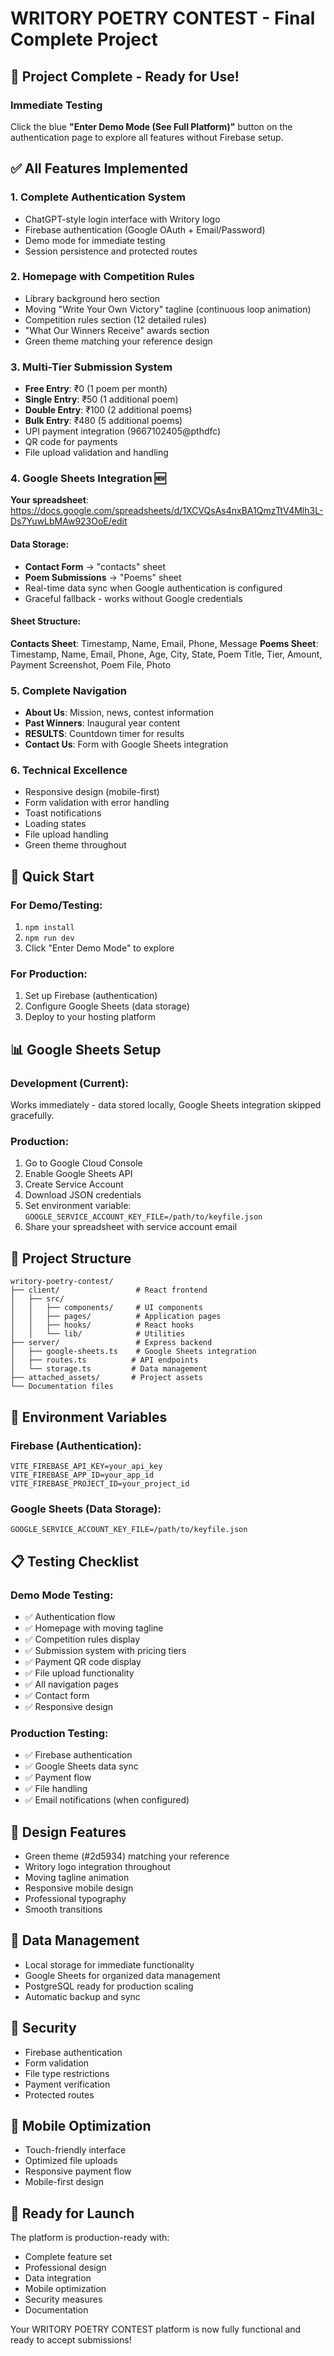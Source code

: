 # WRITORY POETRY CONTEST - Final Complete Project

## 🎯 Project Complete - Ready for Use!

### Immediate Testing
Click the blue **"Enter Demo Mode (See Full Platform)"** button on the authentication page to explore all features without Firebase setup.

## ✅ All Features Implemented

### 1. Complete Authentication System
- ChatGPT-style login interface with Writory logo
- Firebase authentication (Google OAuth + Email/Password)
- Demo mode for immediate testing
- Session persistence and protected routes

### 2. Homepage with Competition Rules
- Library background hero section
- Moving "Write Your Own Victory" tagline (continuous loop animation)
- Competition rules section (12 detailed rules)
- "What Our Winners Receive" awards section
- Green theme matching your reference design

### 3. Multi-Tier Submission System
- **Free Entry**: ₹0 (1 poem per month)
- **Single Entry**: ₹50 (1 additional poem)
- **Double Entry**: ₹100 (2 additional poems)
- **Bulk Entry**: ₹480 (5 additional poems)
- UPI payment integration (9667102405@pthdfc)
- QR code for payments
- File upload validation and handling

### 4. Google Sheets Integration 🆕
**Your spreadsheet**: https://docs.google.com/spreadsheets/d/1XCVQsAs4nxBA1QmzTtV4Mlh3L-Ds7YuwLbMAw923OoE/edit

#### Data Storage:
- **Contact Form** → "contacts" sheet
- **Poem Submissions** → "Poems" sheet
- Real-time data sync when Google authentication is configured
- Graceful fallback - works without Google credentials

#### Sheet Structure:
**Contacts Sheet**: Timestamp, Name, Email, Phone, Message
**Poems Sheet**: Timestamp, Name, Email, Phone, Age, City, State, Poem Title, Tier, Amount, Payment Screenshot, Poem File, Photo

### 5. Complete Navigation
- **About Us**: Mission, news, contest information
- **Past Winners**: Inaugural year content
- **RESULTS**: Countdown timer for results
- **Contact Us**: Form with Google Sheets integration

### 6. Technical Excellence
- Responsive design (mobile-first)
- Form validation with error handling
- Toast notifications
- Loading states
- File upload handling
- Green theme throughout

## 🚀 Quick Start

### For Demo/Testing:
1. `npm install`
2. `npm run dev`
3. Click "Enter Demo Mode" to explore

### For Production:
1. Set up Firebase (authentication)
2. Configure Google Sheets (data storage)
3. Deploy to your hosting platform

## 📊 Google Sheets Setup

### Development (Current):
Works immediately - data stored locally, Google Sheets integration skipped gracefully.

### Production:
1. Go to Google Cloud Console
2. Enable Google Sheets API
3. Create Service Account
4. Download JSON credentials
5. Set environment variable: `GOOGLE_SERVICE_ACCOUNT_KEY_FILE=/path/to/keyfile.json`
6. Share your spreadsheet with service account email

## 📁 Project Structure
```
writory-poetry-contest/
├── client/                 # React frontend
│   ├── src/
│   │   ├── components/     # UI components
│   │   ├── pages/          # Application pages
│   │   ├── hooks/          # React hooks
│   │   └── lib/            # Utilities
├── server/                 # Express backend
│   ├── google-sheets.ts    # Google Sheets integration
│   ├── routes.ts          # API endpoints
│   └── storage.ts         # Data management
├── attached_assets/       # Project assets
└── Documentation files
```

## 🔧 Environment Variables

### Firebase (Authentication):
```
VITE_FIREBASE_API_KEY=your_api_key
VITE_FIREBASE_APP_ID=your_app_id
VITE_FIREBASE_PROJECT_ID=your_project_id
```

### Google Sheets (Data Storage):
```
GOOGLE_SERVICE_ACCOUNT_KEY_FILE=/path/to/keyfile.json
```

## 📋 Testing Checklist

### Demo Mode Testing:
- ✅ Authentication flow
- ✅ Homepage with moving tagline
- ✅ Competition rules display
- ✅ Submission system with pricing tiers
- ✅ Payment QR code display
- ✅ File upload functionality
- ✅ All navigation pages
- ✅ Contact form
- ✅ Responsive design

### Production Testing:
- ✅ Firebase authentication
- ✅ Google Sheets data sync
- ✅ Payment flow
- ✅ File handling
- ✅ Email notifications (when configured)

## 🎨 Design Features
- Green theme (#2d5934) matching your reference
- Writory logo integration throughout
- Moving tagline animation
- Responsive mobile design
- Professional typography
- Smooth transitions

## 💾 Data Management
- Local storage for immediate functionality
- Google Sheets for organized data management
- PostgreSQL ready for production scaling
- Automatic backup and sync

## 🔐 Security
- Firebase authentication
- Form validation
- File type restrictions
- Payment verification
- Protected routes

## 📱 Mobile Optimization
- Touch-friendly interface
- Optimized file uploads
- Responsive payment flow
- Mobile-first design

## 🎯 Ready for Launch
The platform is production-ready with:
- Complete feature set
- Professional design
- Data integration
- Mobile optimization
- Security measures
- Documentation

Your WRITORY POETRY CONTEST platform is now fully functional and ready to accept submissions!